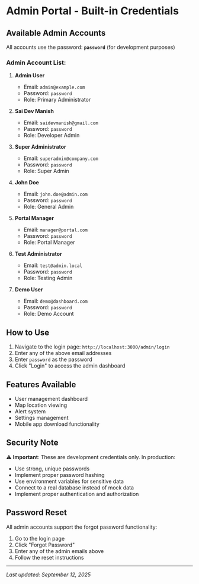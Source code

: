 # Admin Portal - Built-in Credentials

## Available Admin Accounts

All accounts use the password: **`password`** (for development purposes)

### Admin Account List:

1. **Admin User**
   - Email: `admin@example.com`
   - Password: `password`
   - Role: Primary Administrator

2. **Sai Dev Manish**
   - Email: `saidevmanish@gmail.com`
   - Password: `password`
   - Role: Developer Admin

3. **Super Administrator**
   - Email: `superadmin@company.com`
   - Password: `password`
   - Role: Super Admin

4. **John Doe**
   - Email: `john.doe@admin.com`
   - Password: `password`
   - Role: General Admin

5. **Portal Manager**
   - Email: `manager@portal.com`
   - Password: `password`
   - Role: Portal Manager

6. **Test Administrator**
   - Email: `test@admin.local`
   - Password: `password`
   - Role: Testing Admin

7. **Demo User**
   - Email: `demo@dashboard.com`
   - Password: `password`
   - Role: Demo Account

## How to Use

1. Navigate to the login page: `http://localhost:3000/admin/login`
2. Enter any of the above email addresses
3. Enter `password` as the password
4. Click "Login" to access the admin dashboard

## Features Available

- User management dashboard
- Map location viewing
- Alert system
- Settings management
- Mobile app download functionality

## Security Note

⚠️ **Important**: These are development credentials only. In production:
- Use strong, unique passwords
- Implement proper password hashing
- Use environment variables for sensitive data
- Connect to a real database instead of mock data
- Implement proper authentication and authorization

## Password Reset

All admin accounts support the forgot password functionality:
1. Go to the login page
2. Click "Forgot Password"
3. Enter any of the admin emails above
4. Follow the reset instructions

---
*Last updated: September 12, 2025*